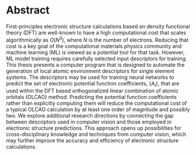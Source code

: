 # Abstract 
First-principles electronic structure calculations based on density functional theory (DFT) are well-known to have a high computational cost that scales algorithmically as $O(N^3)$, where $N$ is the number of electrons. Reducing that cost is a key goal of the computational materials physics community and machine learning (ML) is viewed as a potential tool for that task. However, ML model training requires carefully selected input descriptors for training. This thesis presents a computer program that is designed to automate the generation of local atomic environment descriptors for single element systems. The descriptors may be used for training neural networks to predict the set of electronic potential function coefficients, $\{A_i\}$, that are used within the DFT based orthogonalized linear combination of atomic orbitals (OLCAO) method. Predicting the potential function coefficients rather than explicitly computing them will reduce the computational cost of a typical OLCAO calculation by at least one order of magnitude and possibly two. We explore additional research directions by connecting the gap between descriptors used in computer vision and those employed in electronic structure predictions. This approach opens up possibilities for cross-disciplinary knowledge and techniques from computer vision, which may further improve the accuracy and efficiency of electronic structure calculations.



